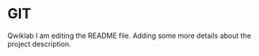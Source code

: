 # GIT
Qwiklab
I am editing the README file. Adding some more details about the project description.
